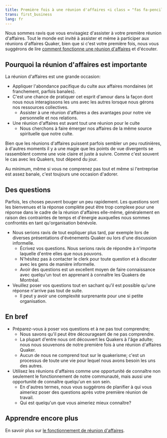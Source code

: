 ```yaml
---
title: Première fois à une réunion d'affaires <i class = "fas fa-pencil-alt fa-fw color-1-dark-text"> </i>
trans: first_business
lang: fr
---
```

Nous sommes ravis que vous envisagiez d'assister à votre première réunion d'affaires. Tout le monde est invité à assister et même à participer aux réunions d'affaires Quaker, bien que si c'est votre première fois, nous vous suggérons de lire [comment fonctionne une réunion d'affaires](/nouveau/affaires) et d'écouter.

## Pourquoi la réunion d'affaires est importante
La réunion d'affaires est une grande occasion:
* Appliquer l'abondance pacifique du culte aux affaires mondaines (et franchement, parfois banales).
* C'est une chance de pratiquer cet esprit d'amour dans la façon dont nous nous interagissons les uns avec les autres lorsque nous gérons nos ressources collectives.
  * Assister à une réunion d'affaires a des avantages pour notre vie personnelle et nos relations.
* Une réunion d'affaires est avant tout une réunion pour le culte
  * Nous cherchons à faire émerger nos affaires de la même source spirituelle que notre culte.

Bien que les réunions d'affaires puissent parfois sembler un peu routinières, à d'autres moments il y a une magie que les points de vue divergents se rassemblent comme une voie claire et juste à suivre. Comme c'est souvent le cas avec les Quakers, tout dépend du jour.

Au minimum, même si vous ne comprenez pas tout et même si l'entreprise est assez banale, c'est toujours une occasion d'adorer.

## Des questions

Parfois, les choses peuvent bouger un peu rapidement. Les questions sont les bienvenues et la réponse complète peut être trop complexe pour une réponse dans le cadre de la réunion d'affaires elle-même, généralement en raison des contraintes de temps et d'énergie auxquelles nous sommes confrontés en tant qu'organisation bénévole.
* Nous serions ravis de tout expliquer plus tard, par exemple lors de diverses présentations d'événements Quaker ou lors d'une discussion informelle.
  * Écrivez vos questions. Nous serions ravis de répondre à n'importe laquelle d'entre elles que nous pouvons.
  * N'hésitez pas à contacter le clerk pour toute question et à discuter avec les gens de manière informelle.
  * Avoir des questions est un excellent moyen de faire connaissance avec quelqu'un tout en apprenant à connaître les Quakers de Montréal.
* Veuillez poser vos questions tout en sachant qu'il est possible qu'une réponse n'arrive pas tout de suite.
  * Il peut y avoir une complexité surprenante pour une si petite organisation.

## En bref
* Préparez-vous à poser vos questions et à ne pas tout comprendre;
  * Nous savons qu'il peut être décourageant de ne pas comprendre.
  * La plupart d'entre nous ont découvert les Quakers à l'âge adulte; nous nous souvenons de notre première fois à une réunion d'affaires Quaker.
  * Aucun de nous ne comprend tout sur le quakerisme; c'est un processus de toute une vie pour lequel nous avons besoin les uns des autres.
* Utilisez les réunions d'affaires comme une opportunité de connaître non seulement le fonctionnement de notre communauté, mais aussi une opportunité de connaître quelqu'un en son sein.
  * En d'autres termes, nous vous suggérons de planifier à qui vous aimeriez poser des questions après votre première réunion de travail.
  * Qui est quelqu'un que vous aimeriez mieux connaître?

## Apprendre encore plus
En savoir plus sur [le fonctionnement de réunion d'affaires](/nouveau/affaires).
